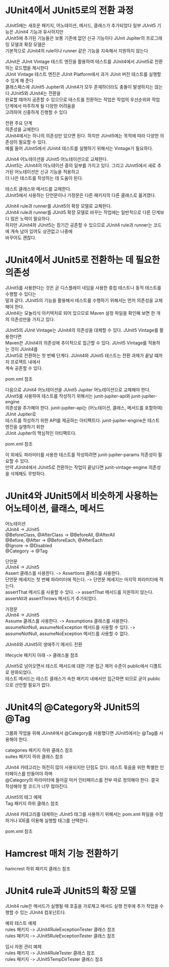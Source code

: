 # **JUnit4에서 JUnit5로의 전환 과정**  
JUnit5에는 새호운 패키지, 어노테이션, 메서드, 클래스가 추가되었다 일부 JUnit5 기능은 JUnit4 기능과 유사하지만  
JUnit5에 추가된 기능들은 보통 기존에 없던 신규 기능이다 JUnit Jupiter의 프로그래밍 모델과 확장 모델은  
기본적으로 JUnit4의 rule이나 runner 같은 기능을 지속해서 지원하지 않는다  
  
JUnit은 JUnit Vintage 테스트 엔진을 활용하여 테스트를 JUnit4에서 JUnit5로 전환하는 로드맵을 제시한다  
JUnit Vintage 테스트 엔진은 JUnit Platform에서 과거 JUnit 버전 테스트를 실행할 수 있게 해 준다  
클래스패스에 JUnit5 Jupiter와 JUnit4가 모두 존재하더라도 충돌이 발생하지는 않는다 JUnit5와 JUnit4는 전환을  
완료할 때까지 공존할 수 있으므로 테스트를 전환하는 작업은 작업의 우선순위와 작업 단계에서 마주하게 될 다양한 어려움을  
고려하여 신중하게 진행할 수 있다  
  
전환 주요 단계  
의존성을 교체한다  
JUnit4에서는 하나의 의존성만 있으면 된다. 하지만 JUnit5에는 목적에 따라 다양한 의존성이 필요할 수 있다.  
예를 들어 JUnit5에서 JUnit4 테스트를 실행하기 위해서는 Vintage가 필요하다.  
  
JUnit4 어노테이션을 JUnit5 어노테이션으로 교체한다.    
JUnit5는 JUnit4의 어노테이션 중의 일부를 가지고 있다. 그리고 JUnit5에서 새로 추가된 어노테이션은 신규 기능을 적용하고  
더 나은 테스트를 작성하는 데 도움이 된다.    
  
테스트 클래스와 메서드를 교체한다.  
JUnit5에서 사용하는 단언문이나 가정문은 다른 패키지의 다른 클래스로 옮겨졌다.  
  
JUnit4 rule과 runner를 JUnit5의 확장 모델로 교체한다.  
JUnit4 rule과 runner를 JUnit5 확장 모델로 바꾸는 작업에는 일반적으로 다른 단계보다 많은 노력이 필요하다.  
하지만 JUnit4와 JUnit5는 장기간 공존할 수 있으므로 JUnit4 rule과 runner는 코드에 계속 남아 있어도 상관없고 나중에  
바꾸어도 괜찮다.  
  
# **JUnit4에서 JUnit5로 전환하는 데 필요한 의존성**  
JUnit5를 사용한다는 것은 곧 디스플레이 네임을 사용한 중첩 테스트나 동적 테스트를 수행할 수 있다는  
말과 같다. JUnit5의 기능을 활용해서 테스트를 수행하기 위해서는 먼저 의존성을 교체해야 한다.  
JUnit4는 모놀리식 아키텍처로 되어 있으므로 Maven 설정 파일을 확인해 보면 한 개의 의존성만을 가지고 있다.  
  
JUnit5의 JUnit Vintage는 JUnit4의 의존성을 대체할 수 있다. JUnit5 Vintage를 활용한다면  
Maven은 JUnit4의 의존성에 추이적으로 접근할 수 있다. JUnit5 Vintage를 적용하는 것이 JUnit4를  
JUnit5로 전환하는 첫 번째 단계다. JUnit4와 JUnit5 테스트는 전환 과제가 끝날 떄까지 프로젝트 내에서  
계속 공존할 수 있다.  
  
pom.xml 참조  
  
다음으로 JUnit4 어노테이션을 JUnit5 Jupiter 어노테이션으로 교체해야 한다.  
JUnit5를 사용하여 테스트를 작성하기 위해서는 junit-jupiter-api와 junit-jupiter-engine  
의존성을 추가해야 한다. junit-jupiter-api는 (어노테이션, 클래스, 메서드를 포함하여) JUnit Jupiter로  
테스트를 작성하기 위한 API를 제공하는 아티팩트다. junit-jupiter-engine은 테스트 엔진을 실행하기 위한  
JUnit Jupiter의 핵심적인 아티팩트다.
  
pom.xml 참조  
  
이 외에도 파라미터를 사용한 테스트를 작성하려면 junit-jupiter-params 의존성이 필요할 수 있다.  
만약 JUnit4에서 JUnit5로 전환하는 작업이 끝났다면 junit-vintage-engine 의존성을 삭제해도 무방하다.  
  
# **JUnit4와 JUnit5에서 비슷하게 사용하는 어노테이션, 클래스, 메서드**  
어노테이션  
JUnit4 -> JUnit5  
@BeforeClass, @AfterClass -> @BeforeAll, @AfterAll  
@Before, @After -> @BeforeEach, @AfterEach  
@Ignore -> @Disabled  
@Category -> @Tag  
  
단언문  
JUnit4 -> JUnit5  
Assert 클래스를 사용한다. -> Assertions 클래스를 사용한다.  
단언문 메세지는 첫 번째 파라미터에 적는다. -> 단언문 메세지는 마지막 파라미터에 적는다.  
assertThat 메서드를 사용할 수 있다. -> assertThat 메서드를 지원하지 않는다. assertAll과 assertThrows 메서드가 추가되었다.  
  
가정문  
JUnit4 -> JUnit5  
Assume 클래스를 사용한다. -> Assumptions 클래스를 사용한다.  
assumeNotNull, assumeNoException 메서드를 사용할 수 있다. -> assumeNotNull, assumeNoException 메서드를 사용할 수 없다.  
  
JUnit4와 JUnit5의 생애주기 메서드 전환  
  
lifecycle 패키지 아래 -> 클래스들 참조  
  
JUnit5로 넘어오면서 테스트 메서드에 대한 기본 접근 제어 수준이 public에서 디폴트로 완화되었다.  
테스트 메서드는 테스트 클래스가 속한 패키지 내에서만 접근하면 되므로 굳이 public으로 선언할 필요가 없다.  
  
# **JUnit4의 @Category와 JUnit5의 @Tag**  
그룹화 작업을 위해 JUnit4에서 @Category를 사용했다면 JUnit5에서는 @Tag를 사용해야 한다.  
  
categories 패키지 하위 클래스 참조  
suites 패키지 하위 클래스 참조  
  
JUnit4 카테고리는 여전히 많이 사용되지만 단점도 있다. 테스트 묶음을 위한 특별한 인터페이스를 만들어야 하며  
@Category의 파라미터에 들어갈 마커 인터페이스를 전부 따로 정의해야 한다. 결국 작성해야 할 코드가 너무 많아진다.  
  
JUnit5의 태그 예제  
Tag 패키지 하위 클래스 참조  
  
JUnit4 카테고리를 대체하는 JUnit5 태그를 사용하기 위해서는 pom.xml 파일을 수정하거나 IDE를 이용해 실행할 태그를 선택한다.  
  
pom.xml 참조  
  
# **Hamcrest 매처 기능 전환하기**  
hamcrest 하위 패키지 클래스 참조  
  
# **JUnit4 rule과 JUnit5의 확장 모델**  
JUnit4 rule은 메서드가 실행될 때 호출을 가로채고 메서드 실행 전후에 추가 작업을 수행할 수 있는 JUnit4 컴포넌트다.  
  
예외 테스트 예제  
rules 패키지 -> JUnit4RuleExceptionTester 클래스 참조  
rules 패키지 -> JUnit5RuleExceptionTester 클래스 참조  
  
임시 자원 관리 예제  
rules 패키지 -> JUnit4RuleTester 클래스 참조  
rules 패키지 -> JUnit5TempDirTester 클래스 참조  
  

